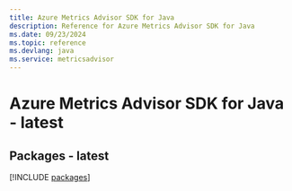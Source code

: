 ```yaml
---
title: Azure Metrics Advisor SDK for Java
description: Reference for Azure Metrics Advisor SDK for Java
ms.date: 09/23/2024
ms.topic: reference
ms.devlang: java
ms.service: metricsadvisor
---
```

# Azure Metrics Advisor SDK for Java - latest
## Packages - latest
[!INCLUDE [packages](metrics-advisor-index.md)]